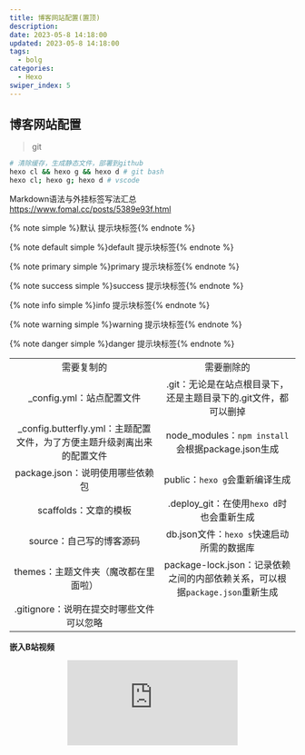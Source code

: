 ```yaml
---
title: 博客网站配置(置顶)
description:
date: 2023-05-8 14:18:00
updated: 2023-05-8 14:18:00
tags:
  - bolg
categories:
  - Hexo
swiper_index: 5
---
```


## 博客网站配置

> git

~~~bash
# 清除缓存，生成静态文件，部署到github 
hexo cl && hexo g && hexo d # git bash
hexo cl; hexo g; hexo d # vscode
~~~

Markdown语法与外挂标签写法汇总
https://www.fomal.cc/posts/5389e93f.html

{% note simple %}默认 提示块标签{% endnote %}

{% note default simple %}default 提示块标签{% endnote %}

{% note primary simple %}primary 提示块标签{% endnote %}

{% note success simple %}success 提示块标签{% endnote %}

{% note info simple %}info 提示块标签{% endnote %}

{% note warning simple %}warning 提示块标签{% endnote %}

{% note danger simple %}danger 提示块标签{% endnote %}



|                                                              |                                                              |
| :----------------------------------------------------------: | :----------------------------------------------------------: |
|                          需要复制的                          |                          需要删除的                          |
|                  _config.yml：站点配置文件                   | .git：无论是在站点根目录下，还是主题目录下的.git文件，都可以删掉 |
| _config.butterfly.yml：主题配置文件，为了方便主题升级剥离出来的配置文件 |      node_modules：`npm install`会根据package.json生成       |
|               package.json：说明使用哪些依赖包               |                public：`hexo g`会重新编译生成                |
|                    scaffolds：文章的模板                     |          .deploy_git：在使用`hexo d`时也会重新生成           |
|                   source：自己写的博客源码                   |          db.json文件：`hexo s`快速启动所需的数据库           |
|             themes：主题文件夹（魔改都在里面啦）             | package-lock.json：记录依赖之间的内部依赖关系，可以根据`package.json`重新生成 |
|           .gitignore：说明在提交时哪些文件可以忽略           |                                                              |



**嵌入B站视频**

<div align=center class="aspect-ratio">
    <iframe src="https://player.bilibili.com/player.html?aid=247609487&bvid=BV1vv41177jq&cid=324439110&page=1" 
    scrolling="no" 
    border="0" 
    frameborder="no" 
    framespacing="0" 
    high_quality=1
    danmaku=1 
    allowfullscreen="true"> 
    </iframe>
</div>